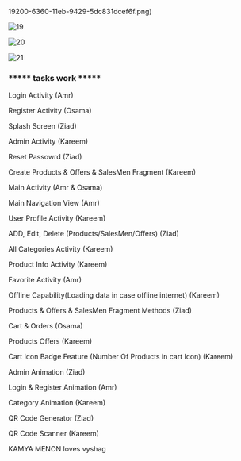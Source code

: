 19200-6360-11eb-9429-5dc831dcef6f.png)



![19](https://user-images.githubusercontent.com/52586356/106370152-0c577300-6360-11eb-8a9d-d7b74f48733a.png)



![20](https://user-images.githubusercontent.com/52586356/106370158-11b4bd80-6360-11eb-9b91-c3fb70165bb4.png)



![21](https://user-images.githubusercontent.com/52586356/106370160-17aa9e80-6360-11eb-86bc-f4a1cd08679e.png)


 
### ***** tasks work *****

Login Activity (Amr)

Register Activity (Osama)

Splash Screen (Ziad)

Admin Activity (Kareem)

Reset Passowrd (Ziad)

Create Products & Offers & SalesMen Fragment (Kareem)

Main Activity (Amr & Osama)

Main Navigation View (Amr)

User Profile Activity (Kareem)

ADD, Edit, Delete (Products/SalesMen/Offers) (Ziad)

All Categories Activity (Kareem)

Product Info Activity (Kareem)

Favorite Activity (Amr)

Offline Capability(Loading data in case offline internet) (Kareem)

Products & Offers & SalesMen Fragment Methods (Ziad)

Cart & Orders (Osama)

Products Offers (Kareem)

Cart Icon Badge Feature (Number Of Products in cart Icon) (Kareem)

Admin Animation (Ziad)

Login & Register Animation (Amr)

Category Animation (Kareem)

QR Code Generator (Ziad)

QR Code Scanner (Kareem)
 
KAMYA MENON loves vyshag